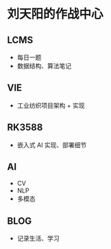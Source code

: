 # 刘天阳的作战中心

## LCMS

- 每日一题
- 数据结构、算法笔记

## VIE

- 工业纺织项目架构 + 实现

## RK3588

- 嵌入式 AI 实现、部署细节

## AI

- CV
- NLP
- 多模态

## BLOG

- 记录生活、学习

